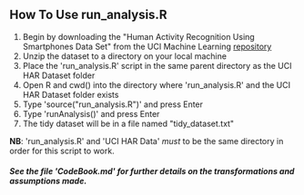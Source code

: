 ## How To Use run_analysis.R
1. Begin by downloading the "Human Activity Recognition Using Smartphones Data Set" from the
UCI Machine Learning [repository](http://archive.ics.uci.edu/ml/machine-learning-databases/00240/UCI%20HAR%20Dataset.zip)
1. Unzip the dataset to a directory on your local machine
1. Place the 'run_analysis.R' script in the same parent directory as the UCI HAR Dataset folder
1. Open R and cwd() into the directory where 'run_analysis.R' and the UCI HAR Dataset folder exists
1. Type 'source("run_analysis.R")' and press Enter
1. Type 'runAnalysis()' and press Enter
1. The tidy dataset will be in a file named "tidy_dataset.txt"

**NB**: 'run_analysis.R' and 'UCI HAR Data' *must* to be the same directory in order for this script to work.

##### See the file 'CodeBook.md' for further details on the transformations and assumptions made.
